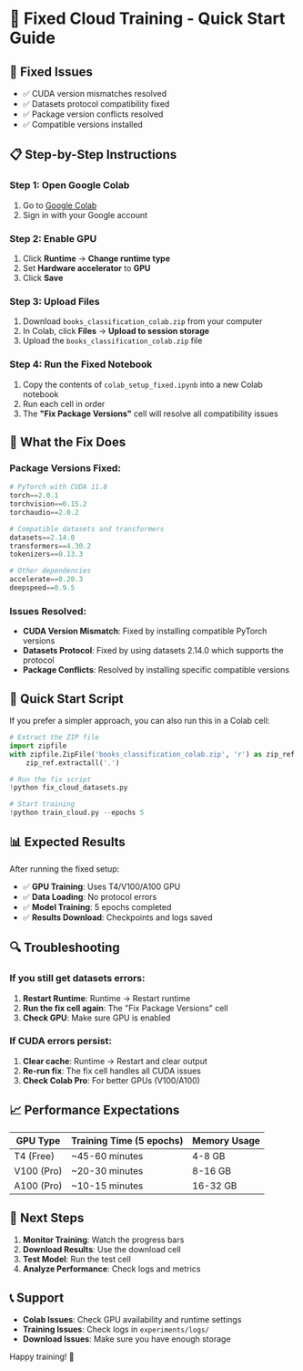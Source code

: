 # 🚀 Fixed Cloud Training - Quick Start Guide

## 🔧 **Fixed Issues**
- ✅ CUDA version mismatches resolved
- ✅ Datasets protocol compatibility fixed
- ✅ Package version conflicts resolved
- ✅ Compatible versions installed

## 📋 **Step-by-Step Instructions**

### **Step 1: Open Google Colab**
1. Go to [Google Colab](https://colab.research.google.com)
2. Sign in with your Google account

### **Step 2: Enable GPU**
1. Click **Runtime** → **Change runtime type**
2. Set **Hardware accelerator** to **GPU**
3. Click **Save**

### **Step 3: Upload Files**
1. Download `books_classification_colab.zip` from your computer
2. In Colab, click **Files** → **Upload to session storage**
3. Upload the `books_classification_colab.zip` file

### **Step 4: Run the Fixed Notebook**
1. Copy the contents of `colab_setup_fixed.ipynb` into a new Colab notebook
2. Run each cell in order
3. The **"Fix Package Versions"** cell will resolve all compatibility issues

## 🔧 **What the Fix Does**

### **Package Versions Fixed:**
```python
# PyTorch with CUDA 11.8
torch==2.0.1
torchvision==0.15.2
torchaudio==2.0.2

# Compatible datasets and transformers
datasets==2.14.0
transformers==4.30.2
tokenizers==0.13.3

# Other dependencies
accelerate==0.20.3
deepspeed==0.9.5
```

### **Issues Resolved:**
- **CUDA Version Mismatch**: Fixed by installing compatible PyTorch versions
- **Datasets Protocol**: Fixed by using datasets 2.14.0 which supports the protocol
- **Package Conflicts**: Resolved by installing specific compatible versions

## 🚀 **Quick Start Script**

If you prefer a simpler approach, you can also run this in a Colab cell:

```python
# Extract the ZIP file
import zipfile
with zipfile.ZipFile('books_classification_colab.zip', 'r') as zip_ref:
    zip_ref.extractall('.')

# Run the fix script
!python fix_cloud_datasets.py

# Start training
!python train_cloud.py --epochs 5
```

## 📊 **Expected Results**

After running the fixed setup:
- ✅ **GPU Training**: Uses T4/V100/A100 GPU
- ✅ **Data Loading**: No protocol errors
- ✅ **Model Training**: 5 epochs completed
- ✅ **Results Download**: Checkpoints and logs saved

## 🔍 **Troubleshooting**

### **If you still get datasets errors:**
1. **Restart Runtime**: Runtime → Restart runtime
2. **Run the fix cell again**: The "Fix Package Versions" cell
3. **Check GPU**: Make sure GPU is enabled

### **If CUDA errors persist:**
1. **Clear cache**: Runtime → Restart and clear output
2. **Re-run fix**: The fix cell handles all CUDA issues
3. **Check Colab Pro**: For better GPUs (V100/A100)

## 📈 **Performance Expectations**

| GPU Type | Training Time (5 epochs) | Memory Usage |
|----------|-------------------------|--------------|
| T4 (Free) | ~45-60 minutes | 4-8 GB |
| V100 (Pro) | ~20-30 minutes | 8-16 GB |
| A100 (Pro) | ~10-15 minutes | 16-32 GB |

## 🎯 **Next Steps**

1. **Monitor Training**: Watch the progress bars
2. **Download Results**: Use the download cell
3. **Test Model**: Run the test cell
4. **Analyze Performance**: Check logs and metrics

## 📞 **Support**

- **Colab Issues**: Check GPU availability and runtime settings
- **Training Issues**: Check logs in `experiments/logs/`
- **Download Issues**: Make sure you have enough storage

Happy training! 🎉 